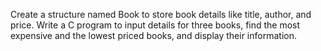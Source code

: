 Create a structure named Book to store book details like title, author, and price. Write a C program to input details for three books, find the most expensive and the lowest priced books, and display their information.